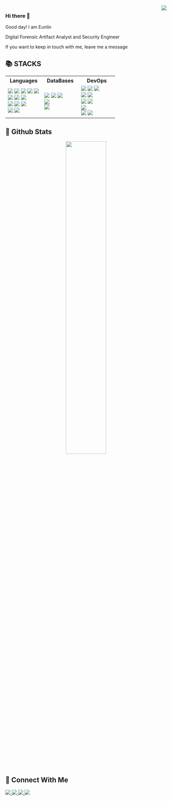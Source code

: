 <div align="right">
  <img src="https://komarev.com/ghpvc/?username=Leeeunlin&&style=flat-square" align="right" />
</div>  

### Hi there 👋

Good day! I am Eunlin

Digital Forensic Artifact Analyst and Security Engineer

If you want to keep in touch with me, leave me a message

## 📚 STACKS

<table>
  <tr>
    <th width="33%">Languages</th>
    <th width="33%">DataBases</th>
    <th width="33%">DevOps</th>
  </tr>
  <tr>
    <td valign="middle" align="left">
      <img src="https://img.shields.io/badge/Flutter-02569B?style=for-the-badge&logo=Flutter&logoColor=white">
      <img src="https://img.shields.io/badge/Dart-0175C2?style=for-the-badge&logo=Dart&logoColor=white">
      <img src="https://img.shields.io/badge/Swift-F05138?style=for-the-badge&logo=Swift&logoColor=white">
      <img src="https://img.shields.io/badge/React-61DAFB?style=for-the-badge&logo=React&logoColor=white">
      <img src="https://img.shields.io/badge/Python-3776AB?style=for-the-badge&logo=Python&logoColor=white">
      </br>
      <img src="https://img.shields.io/badge/C Sharp-239120?style=for-the-badge&logo=Csharp&logoColor=white">
      <img src="https://img.shields.io/badge/Blazor-512BD4?style=for-the-badge&logo=Blazor&logoColor=white">  
      <img src="https://img.shields.io/badge/.Net-512BD4?style=for-the-badge&logo=.Net&logoColor=white">
      </br>  
      <img src="https://img.shields.io/badge/Html5-E34F26?style=for-the-badge&logo=Html5&logoColor=white">
      <img src="https://img.shields.io/badge/Css3-1572B6?style=for-the-badge&logo=Css3&logoColor=white">
      <img src="https://img.shields.io/badge/Php-777BB4?style=for-the-badge&logo=Php&logoColor=white">
      </br>
      <img src="https://img.shields.io/badge/JavaScript-F7DF1E?style=for-the-badge&logo=JavaScript&logoColor=white">
      <img src="https://img.shields.io/badge/JQuery-0769AD?style=for-the-badge&logo=JQuery&logoColor=white">
    </td>
    <td valign="middle" align="left">
      <img src="https://img.shields.io/badge/My Sql-4479A1?style=for-the-badge&logo=MySql&logoColor=white">
      <img src="https://img.shields.io/badge/Maria Db-003545?style=for-the-badge&logo=MariaDb&logoColor=white">      
      <img src="https://img.shields.io/badge/MS Sql-CC2927?style=for-the-badge&logo=MicrosoftSqlServer&logoColor=white">
      </br>
      <img src="https://img.shields.io/badge/Sqlite-003B57?style=for-the-badge&logo=Sqlite&logoColor=white">
      </br>
      <img src="https://img.shields.io/badge/FireBase-FFCA28?style=for-the-badge&logo=FireBase&logoColor=white">
    </td>
    <td valign="middle" align="left">
      <img src="https://img.shields.io/badge/Windows-0078D6?style=for-the-badge&logo=Windows&logoColor=white">
      <img src="https://img.shields.io/badge/Mac Os-000000?style=for-the-badge&logo=Apple&logoColor=white">
      <img src="https://img.shields.io/badge/Linux-FCC624?style=for-the-badge&logo=Linux&logoColor=white">
      </br>
      <img src="https://img.shields.io/badge/Ubuntu-E95420?style=for-the-badge&logo=Ubuntu&logoColor=white">
      <img src="https://img.shields.io/badge/Kali Linux-557C94?style=for-the-badge&logo=KaliLinux&logoColor=white">
      </br>
      <img src="https://img.shields.io/badge/Red Hat-EE0000?style=for-the-badge&logo=RedHat&logoColor=white">
      <img src="https://img.shields.io/badge/Cent Os-262577?style=for-the-badge&logo=CentOs&logoColor=white">
      </br>
      <img src="https://img.shields.io/badge/Arch-1793D1?style=for-the-badge&logo=ArchLinux&logoColor=white">
      </br>
      <img src="https://img.shields.io/badge/Docker-2496ED?style=for-the-badge&logo=Docker&logoColor=white">
      <img src="https://img.shields.io/badge/Azure-2496ED?style=for-the-badge&logo=MicrosoftAzure&logoColor=white">
    </td>
  </tr>
</table>

## 📜 Github Stats
<div align="center">
<img src="https://github-readme-stats.vercel.app/api?username=Leeeunlin&count_private=true&include_all_commits=true&show_icons=true&theme=dark" width="50%">
</div>

## 📨 Connect With Me
<a href="https://github.com/leeeunlin" target="_blank">
  <img src="https://img.shields.io/badge/GitHub-181717?style=for-the-badge&logo=GitHub&logoColor=white">
</a>
<a href="https://twitter.com/leeeunlin" target="_blank">
  <img src="https://img.shields.io/badge/Twitter-1DA1F2?style=for-the-badge&logo=Twitter&logoColor=white">
</a>
<a href="mailto:leeeunlin@icloud.com" target="_blank">
  <img src="https://img.shields.io/badge/Mail-3693F3?style=for-the-badge&logo=Icloud&logoColor=white">
</a>
<a href="https://discord.gg/efgAnqzwCH" target="_blank">
  <img src="https://img.shields.io/badge/Discord-5865F2?style=for-the-badge&logo=Discord&logoColor=white">
</a>
<!--
**Leeeunlin/leeeunlin** is a ✨ _special_ ✨ repository because its `README.md` (this file) appears on your GitHub profile.

Here are some ideas to get you started:

- 🔭 I’m currently working on ...
- 🌱 I’m currently learning ...
- 👯 I’m looking to collaborate on ...
- 🤔 I’m looking for help with ...
- 💬 Ask me about ...
- 📫 How to reach me: ...
- 😄 Pronouns: ...
- ⚡ Fun fact: ...
-->

